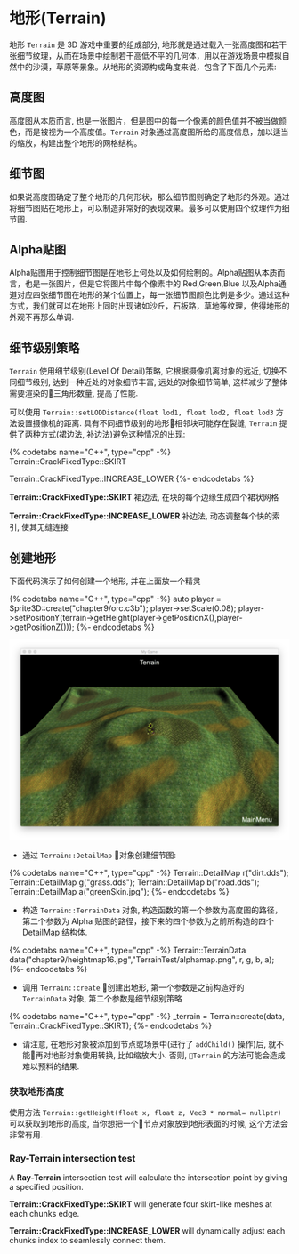 # 地形(Terrain)

地形 `Terrain` 是 3D 游戏中重要的组成部分, 地形就是通过载入一张高度图和若干张细节纹理，从而在场景中绘制若干高低不平的几何体，用以在游戏场景中模拟自然中的沙漠，草原等景象。从地形的资源构成角度来说，包含了下面几个元素:

## 高度图

高度图从本质而言, 也是一张图片，但是图中的每一个像素的颜色值并不被当做颜色，而是被视为一个高度值。`Terrain` 对象通过高度图所给的高度信息，加以适当的缩放，构建出整个地形的网格结构。

## 细节图

如果说高度图确定了整个地形的几何形状，那么细节图则确定了地形的外观。通过将细节图贴在地形上，可以制造非常好的表现效果。最多可以使用四个纹理作为细节图.

## Alpha贴图

Alpha贴图用于控制细节图是在地形上何处以及如何绘制的。Alpha贴图从本质而言，也是一张图片，但是它将图片中每个像素中的 Red,Green,Blue 以及Alpha通道对应四张细节图在地形的某个位置上，每一张细节图颜色比例是多少。通过这种方式，我们就可以在地形上同时出现诸如沙丘，石板路，草地等纹理，使得地形的外观不再那么单调.

## 细节级别策略

`Terrain` 使用细节级别(Level Of Detail)策略, 它根据摄像机离对象的远近, 切换不同细节级别, 达到一种近处的对象细节丰富, 远处的对象细节简单, 这样减少了整体需要渲染的三角形数量, 提高了性能.

可以使用 `Terrain::setLODDistance(float lod1, float lod2, float lod3` 方法设置摄像机的距离. 具有不同细节级别的地形相邻块可能存在裂缝, `Terrain` 提供了两种方式(裙边法, 补边法)避免这种情况的出现:

{% codetabs name="C++", type="cpp" -%}
Terrain::CrackFixedType::SKIRT

Terrain::CrackFixedType::INCREASE_LOWER
{%- endcodetabs %}

__Terrain::CrackFixedType::SKIRT__ 裙边法, 在块的每个边缘生成四个裙状网格

__Terrain::CrackFixedType::INCREASE_LOWER__ 补边法, 动态调整每个快的索引, 使其无缝连接

## 创建地形

下面代码演示了如何创建一个地形, 并在上面放一个精灵

{% codetabs name="C++", type="cpp" -%}
auto player = Sprite3D::create("chapter9/orc.c3b");
player->setScale(0.08);
player->setPositionY(terrain->getHeight(player->getPositionX(),player->getPositionZ()));
{%- endcodetabs %}

![](3d-img/9_10.png)

* 通过 `Terrain::DetailMap` 对象创建细节图:

{% codetabs name="C++", type="cpp" -%}
Terrain::DetailMap r("dirt.dds");
Terrain::DetailMap g("grass.dds");
Terrain::DetailMap b("road.dds");
Terrain::DetailMap a("greenSkin.jpg");
{%- endcodetabs %}

* 构造 `Terrain::TerrainData` 对象, 构造函数的第一个参数为高度图的路径，第二个参数为 Alpha 贴图的路径，接下来的四个参数为之前所构造的四个 DetailMap 结构体.

{% codetabs name="C++", type="cpp" -%}
Terrain::TerrainData data("chapter9/heightmap16.jpg","TerrainTest/alphamap.png", r, g, b, a);
{%- endcodetabs %}

* 调用 `Terrain::create` 创建出地形, 第一个参数是之前构造好的 `TerrainData` 对象, 第二个参数是细节级别策略

{% codetabs name="C++", type="cpp" -%}
_terrain = Terrain::create(data, Terrain::CrackFixedType::SKIRT);
{%- endcodetabs %}

* 请注意, 在地形对象被添加到节点或场景中(进行了 `addChild()` 操作)后, 就不能再对地形对象使用转换, 比如缩放大小. 否则, `Terrain` 的方法可能会造成难以预料的结果.

### 获取地形高度

使用方法 `Terrain::getHeight(float x, float z, Vec3 * normal= nullptr)` 可以获取到地形的高度, 当你想把一个节点对象放到地形表面的时候, 这个方法会非常有用.

### Ray-Terrain intersection test

A __Ray-Terrain__ intersection test will calculate the intersection point by giving
a specified position.

__Terrain::CrackFixedType::SKIRT__ will generate four skirt-like meshes at each
chunks edge.

__Terrain::CrackFixedType::INCREASE_LOWER__ will dynamically adjust each chunks
index to seamlessly connect them.

